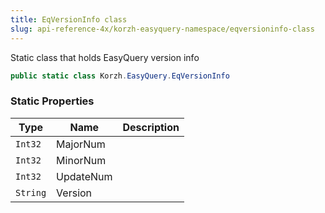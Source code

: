 ```yaml
---
title: EqVersionInfo class
slug: api-reference-4x/korzh-easyquery-namespace/eqversioninfo-class
---
```



Static class that holds EasyQuery version info
```csharp
public static class Korzh.EasyQuery.EqVersionInfo

```

### Static Properties

| Type | Name | Description | 
| --- | --- | --- | 
| `Int32` | MajorNum |  | 
| `Int32` | MinorNum |  | 
| `Int32` | UpdateNum |  | 
| `String` | Version |  |